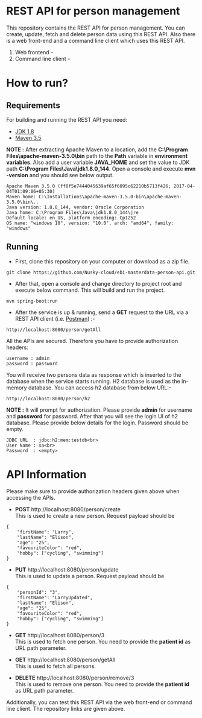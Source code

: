# REST API for person management

This repository contains the REST API for person management. You can create, update, fetch and delete person data using this REST API. Also there is a web front-end and a command line client which uses this REST API.

1) Web frontend - <repository link>
2) Command line client - <repository link>

# How to run?

## Requirements

For building and running the REST API you need:

- [JDK 1.8](http://www.oracle.com/technetwork/java/javase/downloads/jdk8-downloads-2133151.html)
- [Maven 3.5](https://archive.apache.org/dist/maven/maven-3/3.5.0/binaries/)

**NOTE :** After extracting Apache Maven to a location, add the **C:\Program Files\apache-maven-3.5.0\bin** path to the **Path** variable in **environment variables**. Also add a user variable **JAVA_HOME** and set the value to JDK path **C:\Program Files\Java\jdk1.8.0_144**. Open a console and execute **mvn -version** and you should see below output. 
```shell
Apache Maven 3.5.0 (ff8f5e7444045639af65f6095c62210b5713f426; 2017-04-04T01:09:06+05:30)
Maven home: C:\Installations\apache-maven-3.5.0-bin\apache-maven-3.5.0\bin\..
Java version: 1.8.0_144, vendor: Oracle Corporation
Java home: C:\Program Files\Java\jdk1.8.0_144\jre
Default locale: en_US, platform encoding: Cp1252
OS name: "windows 10", version: "10.0", arch: "amd64", family: "windows"
```

## Running

- First, clone this repository on your computer or download as a zip file.
```shell
git clone https://github.com/Nusky-cloud/ebi-masterdata-person-api.git
```

- After that, open a console and change directory to project root and execute below command. This will build and run the project.

```shell
mvn spring-boot:run
```

- After the service is up & running, send a **GET** request to the URL via a REST API client (i.e. [Postman](https://www.postman.com/downloads/)) :- 

```shell
http://localhost:8080/person/getAll
```

All the APIs are secured. Therefore you have to provide authorization headers:
```shell
username : admin
password : password
```
	
You will receive two persons data as response which is inserted to the database when the service starts running. H2 database is used as the in-memory database. You can access h2 database from below URL:-

```shell 
http://localhost:8080/person/h2
```
	
**NOTE :** It will prompt for authorization. Please provide **admin** for username and **password** for password. After that you will see the login UI of h2 database. Please provide below details for the login. Password should be empty.

```shell
JDBC URL  : jdbc:h2:mem:testdb<br>
User Name : sa<br>
Password  : <empty>
```

# API Information

Please make sure to provide authorization headers given above when accessing the APIs.


- **POST** http://localhost:8080/person/create <br>
This is used to create a new person. Request payload should be 
```shell 
{
	"firstName": "Larry",
	"lastName": "Elison",
	"age": "25",
	"favouriteColor": "red",
	"hobby": ["cycling", "swimming"]
}
```

- **PUT** http://localhost:8080/person/update <br>
This is used to update a person. Request payload should be 
```shell 
{
	"personId": "3",
	"firstName": "LarryUpdated",
	"lastName": "Elison",
	"age": "25",
	"favouriteColor": "red",
	"hobby": ["cycling", "swimming"]
}
```
- **GET** http://localhost:8080/person/3 <br> 
This is used to fetch one person. You need to provide the **patient id** as URL path parameter.

- **GET** http://localhost:8080/person/getAll <br>
This is used to fetch all persons.

- **DELETE** http://localhost:8080/person/remove/3 <br> 
This is used to remove one person. You need to provide the **patient id** as URL path parameter.

Additionally, you can test this REST API via the web front-end or command line client. The repository links are given above.
